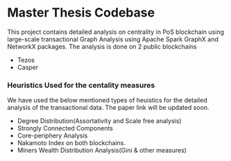 # Master Thesis Codebase

This project contains detailed analysis on centrality in PoS blockchain using large-scale transactional Graph Analysis using Apache Spark GraphX and NetworkX packages. The analysis is done on 2 public blockchains 
* Tezos
* Casper

### Heuristics Used for the centality measures
We have used the below mentioned types of heuistics for the detailed analysis of the transactional data. The paper link will be updated soon.

* Degree Distribution(Assortativity and Scale free analysis)
* Strongly Connected Components
* Core-periphery Analysis
* Nakamoto Index on both blockchains.
* Miners Wealth Distribution Analysis(Gini & other measures)

